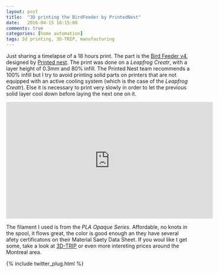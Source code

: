 ```yaml
---
layout: post
title:  "3D printing the BirdFeeder by PrintedNest"
date:   2016-04-15 10:15:00
comments: true
categories: [home automation]
tags: 3d printing, 3D-TRIP, manufacturing
---
```


   Just sharing a timelapse of a 18 hours print. The part is the [Bird Feeder v4](www.thingiverse.com/thing:359618), designed by [Printed nest](www.printednest.com). The print was done on a _Leapfrog Creatr_, with a layer height of 0.3mm and 80% infill. The Printed Nest team recommends a 100% infill but I try to avoid printing solid parts on printers that are not equipped with an active cooling system (which is the case of the _Leapfrog Creatr_). Else it is necessary to print very slowly in order to let the previous solid layer cool down before laying the next one on it.

<iframe width="560" height="315" src="https://www.youtube.com/embed/-dhpyRYMGw" frameborder="0" allowfullscreen></iframe>

   The filament I used is from the *PLA Opaque Series*. Affordable, no knots in the spool, it flows great, the color is good enough an they have several afety certificatons on their Material Saety Data Sheet. If you woul like t get some, take a look at [3D-TRIP](www.3dtrip.ca) or even more intereting prices around the Montreal area. 
   

{% include twitter_plug.html %}

